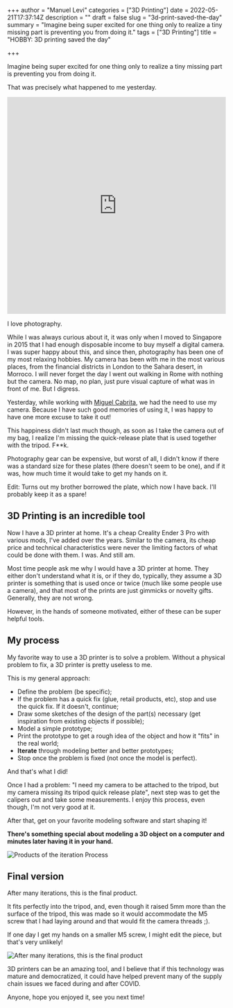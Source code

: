 +++
author = "Manuel Levi"
categories = ["3D Printing"]
date = 2022-05-21T17:37:14Z
description = ""
draft = false
slug = "3d-print-saved-the-day"
summary = "Imagine being super excited for one thing only to realize a tiny missing part is preventing you from doing it."
tags = ["3D Printing"]
title = "HOBBY: 3D printing saved the day"

+++



Imagine being super excited for one thing only to realize a tiny missing part is preventing you from doing it.

That was precisely what happened to me yesterday.

<iframe width="100%" height="500" src="https://www.youtube.com/embed/1__lKZyaV1Q" title="YouTube video player" frameborder="0" allow="accelerometer; autoplay; clipboard-write; encrypted-media; gyroscope; picture-in-picture; web-share" allowfullscreen></iframe>

I love photography.

While I was always curious about it, it was only when I moved to Singapore in 2015 that I had enough disposable income to buy myself a digital camera. I was super happy about this, and since then, photography has been one of my most relaxing hobbies. My camera has been with me in the most various places, from the financial districts in London to the Sahara desert, in Morroco. I will never forget the day I went out walking in Rome with nothing but the camera. No map, no plan, just pure visual capture of what was in front of me. But I digress.

Yesterday, while working with [Miguel Cabrita](https://www.linkedin.com/in/mantunescabrita), we had the need to use my camera. Because I have such good memories of using it, I was happy to have one more excuse to take it out!

This happiness didn't last much though, as soon as I take the camera out of my bag, I realize I'm missing the quick-release plate that is used together with the tripod. F**k.

Photography gear can be expensive, but worst of all, I didn't know if there was a standard size for these plates (there doesn't seem to be one), and if it was, how much time it would take to get my hands on it.

Edit: Turns out my brother borrowed the plate, which now I have back. I'll probably keep it as a spare!

## 3D Printing is an incredible tool

Now I have a 3D printer at home. It's a cheap Creality Ender 3 Pro with various mods, I've added over the years. Similar to the camera, its cheap price and technical characteristics were never the limiting factors of what could be done with them. I was. And still am.

Most time people ask me why I would have a 3D printer at home. They either don't understand what it is, or if they do, typically, they assume a 3D printer is something that is used once or twice (much like some people use a camera), and that most of the prints are just gimmicks or novelty gifts. Generally, they are not wrong.

However, in the hands of someone motivated, either of these can be super helpful tools.

## My process

My favorite way to use a 3D printer is to solve a problem. Without a physical problem to fix, a 3D printer is pretty useless to me.

This is my general approach:

* Define the problem (be specific);
* If the problem has a quick fix (glue, retail products, etc), stop and use the quick fix. If it doesn't, continue;
* Draw some sketches of the design of the part(s) necessary (get inspiration from existing objects if possible);
* Model a simple prototype;
* Print the prototype to get a rough idea of the object and how it "fits" in the real world;
* **Iterate** through modeling better and better prototypes;
* Stop once the problem is fixed (not once the model is perfect).

And that's what I did!

Once I had a problem: "I need my camera to be attached to the tripod, but my camera missing its tripod quick release plate", next step was to get the calipers out and take some measurements. I enjoy this process, even though, I'm not very good at it.

After that, get on your favorite modeling software and start shaping it!

**There's something special about modeling a 3D object on a computer and minutes later having it in your hand.**

![Products of the iteration Process](../images/3d_print_iteration.jpg)

## Final version

After many iterations, this is the final product.

It fits perfectly into the tripod, and, even though it raised 5mm more than the surface of the tripod, this was made so it would accommodate the M5 screw that I had laying around and that would fit the camera threads ;).

If one day I get my hands on a smaller M5 screw, I might edit the piece, but that's very unlikely!

![After many iterations, this is the final product](../images/3d_printed_plate.jpg)


3D printers can be an amazing tool, and I believe that if this technology was mature and democratized, it could have helped prevent many of the supply chain issues we faced during and after COVID.

Anyone, hope you enjoyed it, see you next time!


